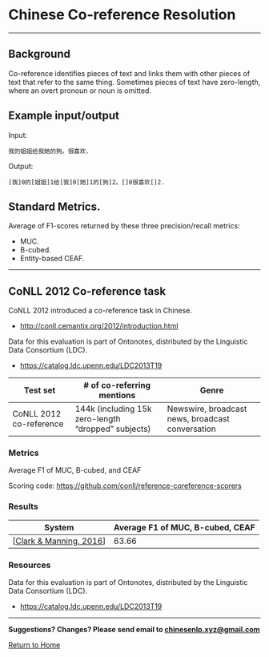 # Chinese Co-reference Resolution

---

## Background

Co-reference identifies pieces of text and links them with other pieces of text that refer to the same thing.  Sometimes pieces of text have zero-length, where an overt pronoun or noun is omitted.

## Example input/output

Input:
```
我的姐姐给我她的狗。很喜欢.
```

Output: 

```
[我]0的[姐姐]1给[我]0[她]1的[狗]2。[]0很喜欢[]2.

```

## Standard Metrics.
Average of F1-scores returned by these three precision/recall metrics:
- MUC.  
- B-cubed.  
- Entity-based CEAF.  

---

## CoNLL 2012 Co-reference task

CoNLL 2012 introduced a co-reference task in Chinese.
- http://conll.cemantix.org/2012/introduction.html 

Data for this evaluation is part of Ontonotes, distributed by the Linguistic Data Consortium (LDC).
- https://catalog.ldc.upenn.edu/LDC2013T19 

|  Test set | # of co-referring mentions | Genre |
| --- | --- | --- |
|  CoNLL 2012 co-reference | 144k (including 15k zero-length “dropped” subjects) | Newswire, broadcast news, broadcast conversation |

### Metrics

Average F1 of MUC, B-cubed, and CEAF

Scoring code: https://github.com/conll/reference-coreference-scorers 

### Results

|  System | Average F1 of MUC, B-cubed, CEAF |
| --- | --- |
|  [[Clark & Manning, 2016](http://alt.qcri.org/semeval2016/task5/index.php?id=data-and-tools#)] | 63.66 |

### Resources

Data for this evaluation is part of Ontonotes, distributed by the Linguistic Data Consortium (LDC).
- https://catalog.ldc.upenn.edu/LDC2013T19 

---

**Suggestions? Changes? Please send email to [chinesenlp.xyz@gmail.com](mailto:chinesenlp.xyz@gmail.com)**

[Return to Home](../index.md)
